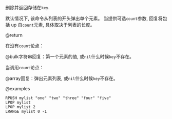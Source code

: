删除并返回存储在`key`.

默认情况下, 该命令从列表的开头弹出单个元素。
当提供可选`count`参数, 回复将包括 up
自`count`元素, 具体取决于列表的长度。

@return

在没有`count`论点：

@bulk字符串回复：第一个元素的值, 或`nil`什么时候`key`不存在。

当调用`count`论点：

@array回复：弹出元素列表, 或`nil`什么时候`key`不存在。

@examples

```cli
RPUSH mylist "one" "two" "three" "four" "five"
LPOP mylist
LPOP mylist 2
LRANGE mylist 0 -1
```
